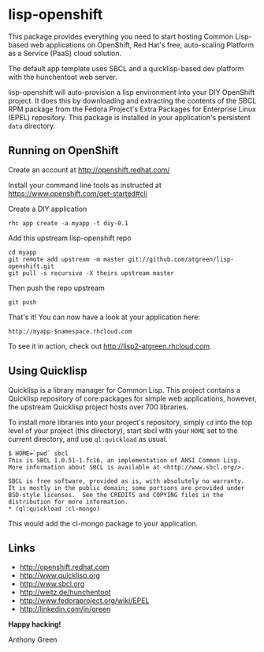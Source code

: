 lisp-openshift
==============

This package provides everything you need to start hosting Common
Lisp-based web applications on OpenShift, Red Hat's free, auto-scaling
Platform as a Service (PaaS) cloud solution.

The default app template uses SBCL and a quicklisp-based dev platform
with the hunchentoot web server.

lisp-openshift will auto-provision a lisp environment into your DIY
OpenShift project.  It does this by downloading and extracting the
contents of the SBCL RPM package from the Fedora Project's Extra
Packages for Enterprise Linux (EPEL) repository.  This package is
installed in your application's persistent `data` directory.

Running on OpenShift
--------------------

Create an account at http://openshift.redhat.com/

Install your command line tools as instructed at https://www.openshift.com/get-started#cli

Create a DIY application

    rhc app create -a myapp -t diy-0.1

Add this upstream lisp-openshift repo

    cd myapp
    git remote add upstream -m master git://github.com/atgreen/lisp-openshift.git
    git pull -s recursive -X theirs upstream master

Then push the repo upstream

    git push

That's it!  You can now have a look at your application here:

    http://myapp-$namespace.rhcloud.com
 
To see it in action, check out http://lisp2-atgreen.rhcloud.com.

Using Quicklisp
---------------

Quicklisp is a library manager for Common Lisp.  This project contains
a Quicklisp repository of core packages for simple web applications,
however, the upstream Quicklisp project hosts over 700 libraries.

To install more libraries into your project's repository, simply `cd`
into the top level of your project (this directory), start sbcl with
your `HOME` set to the current directory, and use `ql:quickload` as
usual.

    $ HOME=`pwd` sbcl
    This is SBCL 1.0.51-1.fc16, an implementation of ANSI Common Lisp.
    More information about SBCL is available at <http://www.sbcl.org/>.
    
    SBCL is free software, provided as is, with absolutely no warranty.
    It is mostly in the public domain; some portions are provided under
    BSD-style licenses.  See the CREDITS and COPYING files in the
    distribution for more information.
    * (ql:quickload :cl-mongo)

This would add the cl-mongo package to your application.

Links
-----

* http://openshift.redhat.com
* http://www.quicklisp.org
* http://www.sbcl.org
* http://weitz.de/hunchentoot
* http://www.fedoraproject.org/wiki/EPEL
* http://linkedin.com/in/green


__Happy hacking!__

Anthony Green


